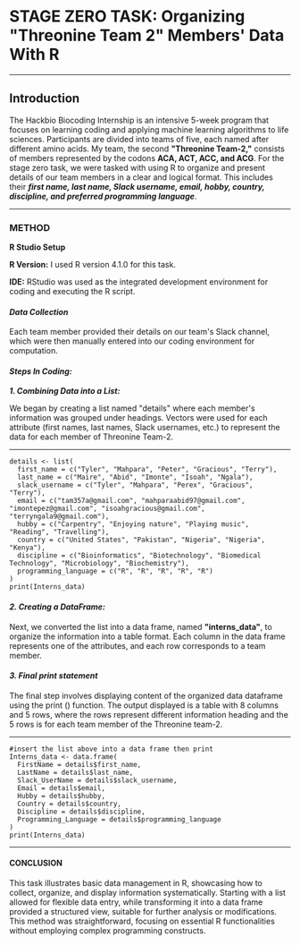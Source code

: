 
# **STAGE ZERO TASK: Organizing "Threonine Team 2" Members' Data With R**  
***
## **Introduction**

  The Hackbio Biocoding Internship is an intensive 5-week program that focuses on learning coding and applying machine learning algorithms to life sciences. Participants are divided into teams of five, each named after different amino acids. My team, the second **"Threonine Team-2,"** consists of members represented by the codons **ACA, ACT, ACC, and ACG**. For the stage zero task, we were tasked with using R to organize and present details of our team members in a clear and logical format. This includes their ***first name, last name, Slack username, email, hobby, country, discipline, and preferred programming language***.
  
***
### **METHOD**
**R Studio Setup**

**R Version:** I used R version 4.1.0 for this task.

**IDE:** RStudio was used as the integrated development environment for coding and executing the R script.

#### ***Data Collection***
Each team member provided their details on our team's Slack channel, which were then manually entered into our coding environment for computation.

#### ***Steps In Coding:***
***1. Combining Data into a List:***

 We began by creating a list named "details" where each member's information was grouped under headings. Vectors were used for each attribute (first names, last names, Slack usernames, etc.) to represent the data for each member of Threonine Team-2.
 ***
```
details <- list(
  first_name = c("Tyler", "Mahpara", "Peter", "Gracious", "Terry"),
  last_name = c("Maire", "Abid", "Imonte", "Isoah", "Ngala"),
  slack_username = c("Tyler", "Mahpara", "Perex", "Gracious", "Terry"),
  email = c("tam357a@gmail.com", "mahparaabid97@gmail.com", "imontepez@gmail.com", "isoahgracious@gmail.com", "terryngala9@gmail.com"),
  hubby = c("Carpentry", "Enjoying nature", "Playing music", "Reading", "Travelling"),
  country = c("United States", "Pakistan", "Nigeria", "Nigeria", "Kenya"),
  discipline = c("Bioinformatics", "Biotechnology", "Biomedical Technology", "Microbiology", "Biochemistry"),
  programming_language = c("R", "R", "R", "R", "R")
)
print(Interns_data)
```



#### ***2. Creating a DataFrame:***
Next, we converted the list into a data frame, named **"interns_data"**, to organize the information into a table format. Each column in the data frame represents one of the attributes, and each row corresponds to a team member.

#### ***3. Final print statement***
The final step involves displaying content of the organized data dataframe using the print () function. The output displayed is a table with  8 columns and 5 rows, where the rows represent different information heading and the 5 rows is for each team member of the Threonine team-2.
***

```
#insert the list above into a data frame then print
Interns_data <- data.frame(
  FirstName = details$first_name,
  LastName = details$last_name,
  Slack_UserName = details$slack_username,
  Email = details$email,
  Hubby = details$hubby,
  Country = details$country,
  Discipline = details$discipline,
  Programming_Language = details$programming_language
)
print(Interns_data)

```
***
#### **CONCLUSION**
This task illustrates basic data management in R, showcasing how to collect, organize, and display information systematically. Starting with a list allowed for flexible data entry, while transforming it into a data frame provided a structured view, suitable for further analysis or modifications. This method was straightforward, focusing on essential R functionalities without employing complex programming constructs.

